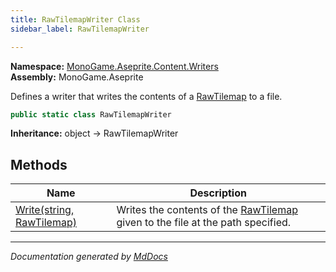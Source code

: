 ```yaml
---
title: RawTilemapWriter Class
sidebar_label: RawTilemapWriter

---
```


**Namespace:** [MonoGame.Aseprite.Content.Writers](../)  
**Assembly:** MonoGame.Aseprite

Defines a writer that writes the contents of a [RawTilemap](../../../RawTypes/RawTilemap/) to a file.

```csharp
public static class RawTilemapWriter
```

**Inheritance:** object → RawTilemapWriter

## Methods

| Name                                          | Description                                                                                                             |
| --------------------------------------------- | ----------------------------------------------------------------------------------------------------------------------- |
| [Write(string, RawTilemap)](Methods/Write.md) | Writes the contents of the [RawTilemap](../../../RawTypes/RawTilemap/) given to the file at the path specified. |

___

*Documentation generated by [MdDocs](https://github.com/ap0llo/mddocs)*
